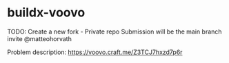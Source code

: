 # buildx-voovo

TODO:
Create a new fork - Private repo
Submission will be the main branch
invite @matteohorvath

Problem description:
https://voovo.craft.me/Z3TCJ7hxzd7p6r

